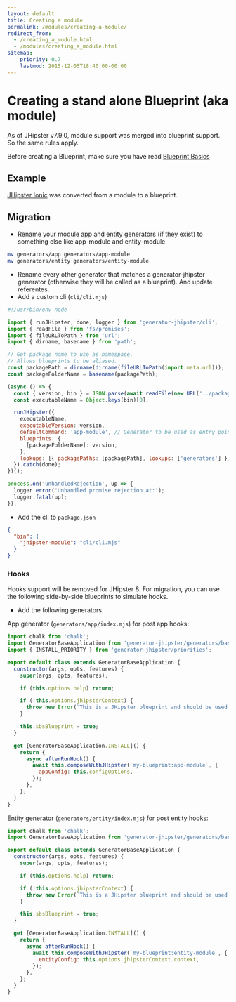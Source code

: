 ```yaml
---
layout: default
title: Creating a module
permalink: /modules/creating-a-module/
redirect_from:
  - /creating_a_module.html
  - /modules/creating_a_module.html
sitemap:
    priority: 0.7
    lastmod: 2015-12-05T18:40:00-00:00
---
```


# <i class="fa fa-cube"></i> Creating a stand alone Blueprint (aka module)

As of JHipster v7.9.0, module support was merged into blueprint support. So the same rules apply.

Before creating a Blueprint, make sure you have read [Blueprint Basics](/modules/extending-and-customizing/#-blueprint-basics)

## Example

[JHipster Ionic](https://github.com/jhipster/generator-jhipster-ionic) was converted from a module to a blueprint.

## Migration

- Rename your module app and entity generators (if they exist) to something else like app-module and entity-module

```sh
mv generators/app generators/app-module
mv generators/entity generators/entity-module
```

- Rename every other generator that matches a generator-jhipster generator (otherwise they will be called as a blueprint).
And update referentes.
- Add a custom cli (`cli/cli.mjs`)

```javascript
#!/usr/bin/env node

import { runJHipster, done, logger } from 'generator-jhipster/cli';
import { readFile } from 'fs/promises';
import { fileURLToPath } from 'url';
import { dirname, basename } from 'path';

// Get package name to use as namespace.
// Allows blueprints to be aliased.
const packagePath = dirname(dirname(fileURLToPath(import.meta.url)));
const packageFolderName = basename(packagePath);

(async () => {
  const { version, bin } = JSON.parse(await readFile(new URL('../package.json', import.meta.url)));
  const executableName = Object.keys(bin)[0];

  runJHipster({
    executableName,
    executableVersion: version,
    defaultCommand: 'app-module', // Generator to be used as entry point to replace `yo` command
    blueprints: {
      [packageFolderName]: version,
    },
    lookups: [{ packagePaths: [packagePath], lookups: ['generators'] }],
  }).catch(done);
})();

process.on('unhandledRejection', up => {
  logger.error('Unhandled promise rejection at:');
  logger.fatal(up);
});
```

- Add the cli to `package.json`

```json
{
  "bin": {
    "jhipster-module": "cli/cli.mjs"
  }
}
```

### Hooks

Hooks support will be removed for JHipster 8. For migration, you can use the following side-by-side blueprints to simulate hooks.

- Add the following generators.

App generator (`generators/app/index.mjs`) for post app hooks:

```javascript
import chalk from 'chalk';
import GeneratorBaseApplication from 'generator-jhipster/generators/base-application';
import { INSTALL_PRIORITY } from 'generator-jhipster/priorities';

export default class extends GeneratorBaseApplication {
  constructor(args, opts, features) {
    super(args, opts, features);

    if (this.options.help) return;

    if (!this.options.jhipsterContext) {
      throw new Error(`This is a JHipster blueprint and should be used only like ${chalk.yellow('jhipster --blueprints myBlueprint')}`);
    }

    this.sbsBlueprint = true;
  }

  get [GeneratorBaseApplication.INSTALL]() {
    return {
      async afterRunHook() {
        await this.composeWithJHipster(`my-blueprint:app-module`, {
          appConfig: this.configOptions,
        });
      },
    };
  }
}
```

Entity generator (`generators/entity/index.mjs`) for post entity hooks:

```javascript
import chalk from 'chalk';
import GeneratorBaseApplication from 'generator-jhipster/generators/base-application';

export default class extends GeneratorBaseApplication {
  constructor(args, opts, features) {
    super(args, opts, features);

    if (this.options.help) return;

    if (!this.options.jhipsterContext) {
      throw new Error(`This is a JHipster blueprint and should be used only like ${chalk.yellow('jhipster --blueprints myBlueprint')}`);
    }

    this.sbsBlueprint = true;
  }

  get [GeneratorBaseApplication.INSTALL]() {
    return {
      async afterRunHook() {
        await this.composeWithJHipster(`my-blueprint:entity-module`, {
          entityConfig: this.options.jhipsterContext.context,
        });
      },
    };
  }
}
```
